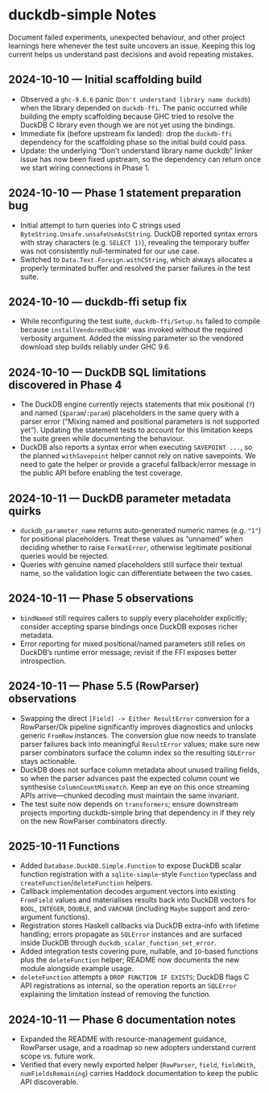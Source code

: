# duckdb-simple Notes

Document failed experiments, unexpected behaviour, and other project learnings
here whenever the test suite uncovers an issue. Keeping this log current helps
us understand past decisions and avoid repeating mistakes.

## 2024-10-10 — Initial scaffolding build

- Observed a `ghc-9.6.6` panic (`Don't understand library name duckdb`) when
  the library depended on `duckdb-ffi`. The panic occurred while building the
  empty scaffolding because GHC tried to resolve the DuckDB C library even
  though we are not yet using the bindings.
- Immediate fix (before upstream fix landed): drop the `duckdb-ffi` dependency
  for the scaffolding phase so the initial build could pass.
- Update: the underlying “Don't understand library name duckdb” linker issue
  has now been fixed upstream, so the dependency can return once we start
  wiring connections in Phase 1.

## 2024-10-10 — Phase 1 statement preparation bug

- Initial attempt to turn queries into C strings used
  `ByteString.Unsafe.unsafeUseAsCString`. DuckDB reported syntax errors with
  stray characters (e.g. `SELECT 1)`), revealing the temporary buffer was not
  consistently null-terminated for our use case.
- Switched to `Data.Text.Foreign.withCString`, which always allocates a
  properly terminated buffer and resolved the parser failures in the test
  suite.

## 2024-10-10 — duckdb-ffi setup fix

- While reconfiguring the test suite, `duckdb-ffi/Setup.hs` failed to compile
  because `installVendoredDuckDB'` was invoked without the required verbosity
  argument. Added the missing parameter so the vendored download step builds
  reliably under GHC 9.6.

## 2024-10-10 — DuckDB SQL limitations discovered in Phase 4

- The DuckDB engine currently rejects statements that mix positional (`?`)
  and named (`$param`/`:param`) placeholders in the same query with a parser
  error (“Mixing named and positional parameters is not supported yet”).
  Updating the statement tests to account for this limitation keeps the suite
  green while documenting the behaviour.
- DuckDB also reports a syntax error when executing `SAVEPOINT ...`, so the
  planned `withSavepoint` helper cannot rely on native savepoints. We need to
  gate the helper or provide a graceful fallback/error message in the public
  API before enabling the test coverage.

## 2024-10-11 — DuckDB parameter metadata quirks

- `duckdb_parameter_name` returns auto-generated numeric names (e.g. `"1"`)
  for positional placeholders. Treat these values as “unnamed” when deciding
  whether to raise `FormatError`, otherwise legitimate positional queries would
  be rejected.
- Queries with genuine named placeholders still surface their textual name,
  so the validation logic can differentiate between the two cases.

## 2024-10-11 — Phase 5 observations

- `bindNamed` still requires callers to supply every placeholder explicitly; consider accepting sparse bindings once DuckDB exposes richer metadata.
- Error reporting for mixed positional/named parameters still relies on DuckDB’s runtime error message; revisit if the FFI exposes better introspection.


## 2024-10-11 — Phase 5.5 (RowParser) observations

- Swapping the direct `[Field] -> Either ResultError` conversion for a RowParser/Ok pipeline significantly improves diagnostics and unlocks generic `FromRow` instances. The conversion glue now needs to translate parser failures back into meaningful `ResultError` values; make sure new parser combinators surface the column index so the resulting `SQLError` stays actionable.
- DuckDB does not surface column metadata about unused trailing fields, so when the parser advances past the expected column count we synthesise `ColumnCountMismatch`. Keep an eye on this once streaming APIs arrive—chunked decoding must maintain the same invariant.
- The test suite now depends on `transformers`; ensure downstream projects importing duckdb-simple bring that dependency in if they rely on the new RowParser combinators directly.

## 2025-10-11  Functions

- Added `Database.DuckDB.Simple.Function` to expose DuckDB scalar function registration with a `sqlite-simple`-style `Function` typeclass and `createFunction`/`deleteFunction` helpers.
- Callback implementation decodes argument vectors into existing `FromField` values and materialises results back into DuckDB vectors for `BOOL`, `INTEGER`, `DOUBLE`, and `VARCHAR` (including `Maybe` support and zero-argument functions).
- Registration stores Haskell callbacks via DuckDB extra-info with lifetime handling; errors propagate as `SQLError` instances and are surfaced inside DuckDB through `duckdb_scalar_function_set_error`.
- Added integration tests covering pure, nullable, and `IO`-based functions plus the `deleteFunction` helper; README now documents the new module alongside example usage.
- `deleteFunction` attempts a `DROP FUNCTION IF EXISTS`; DuckDB flags C API
  registrations as internal, so the operation reports an `SQLError` explaining
  the limitation instead of removing the function.

## 2024-10-11 — Phase 6 documentation notes

- Expanded the README with resource-management guidance, RowParser usage, and a
  roadmap so new adopters understand current scope vs. future work.
- Verified that every newly exported helper (`RowParser`, `field`, `fieldWith`,
  `numFieldsRemaining`) carries Haddock documentation to keep the public API
  discoverable.